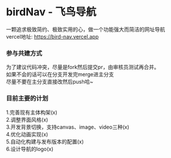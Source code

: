 # birdNav - 飞鸟导航
一颗追求极致简约、极致实用的心，做一个功能强大而简洁的网址导航  
vercel地址: https://bird-nav.vercel.app

### 参与共建方式
为了建议代码冲突，尽量是fork然后提交pr，由审核员测试再合并。  
如果不会的话可以在分支开发完merge进主分支  
尽量不要在主分支直接改然后push哈~

### 目前主要的计划
1.完善现有主体构架(x)  
2.调整界面风格(x)  
3.开发背景切换，支持canvas、image、video三种(x)  
4.优化动画实现(x)  
5.自动化构建与发布版本的配置(x)  
6.设计导航的logo(x)  
